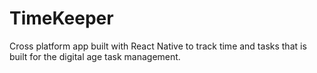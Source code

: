 # TimeKeeper
Cross platform app built with React Native to track time and tasks that is built for the digital age task management.
